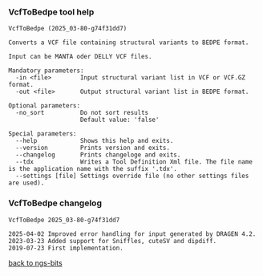 ### VcfToBedpe tool help
	VcfToBedpe (2025_03-80-g74f31dd7)
	
	Converts a VCF file containing structural variants to BEDPE format.
	
	Input can be MANTA oder DELLY VCF files.
	
	Mandatory parameters:
	  -in <file>        Input structural variant list in VCF or VCF.GZ format.
	  -out <file>       Output structural variant list in BEDPE format.
	
	Optional parameters:
	  -no_sort          Do not sort results
	                    Default value: 'false'
	
	Special parameters:
	  --help            Shows this help and exits.
	  --version         Prints version and exits.
	  --changelog       Prints changeloge and exits.
	  --tdx             Writes a Tool Definition Xml file. The file name is the application name with the suffix '.tdx'.
	  --settings [file] Settings override file (no other settings files are used).
	
### VcfToBedpe changelog
	VcfToBedpe 2025_03-80-g74f31dd7
	
	2025-04-02 Improved error handling for input generated by DRAGEN 4.2.
	2023-03-23 Added support for Sniffles, cuteSV and dipdiff.
	2019-07-23 First implementation.
[back to ngs-bits](https://github.com/imgag/ngs-bits)